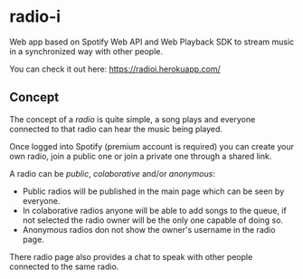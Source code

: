 # radio-i
Web app based on Spotify Web API and Web Playback SDK to stream music in a synchronized way with other people.

You can check it out here: https://radioi.herokuapp.com/

## Concept
The concept of a *radio* is quite simple, a song plays and everyone connected to that radio can hear the music being played.

Once logged into Spotify (premium account is required) you can create your own radio, join a public one or join a private one through a shared link.

A radio can be *public*, *colaborative* and/or *anonymous*:
- Public radios will be published in the main page which can be seen by everyone.
- In colaborative radios anyone will be able to add songs to the queue, if not selected the radio owner will be the only one capable of doing so.
- Anonymous radios don not show the owner's username in the radio page.

There radio page also provides a chat to speak with other people connected to the same radio.
